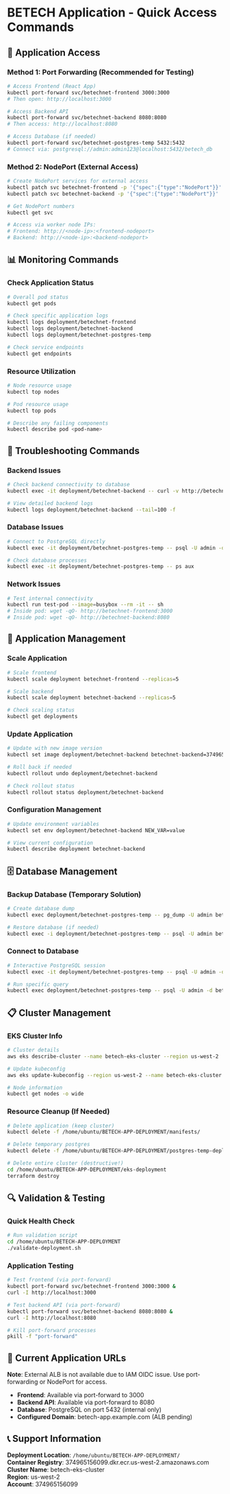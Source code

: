 # BETECH Application - Quick Access Commands

## 🚀 Application Access

### Method 1: Port Forwarding (Recommended for Testing)
```bash
# Access Frontend (React App)
kubectl port-forward svc/betechnet-frontend 3000:3000
# Then open: http://localhost:3000

# Access Backend API  
kubectl port-forward svc/betechnet-backend 8080:8080
# Then access: http://localhost:8080

# Access Database (if needed)
kubectl port-forward svc/betechnet-postgres-temp 5432:5432
# Connect via: postgresql://admin:admin123@localhost:5432/betech_db
```

### Method 2: NodePort (External Access)
```bash
# Create NodePort services for external access
kubectl patch svc betechnet-frontend -p '{"spec":{"type":"NodePort"}}'
kubectl patch svc betechnet-backend -p '{"spec":{"type":"NodePort"}}'

# Get NodePort numbers
kubectl get svc

# Access via worker node IPs:
# Frontend: http://<node-ip>:<frontend-nodeport>
# Backend: http://<node-ip>:<backend-nodeport>
```

## 📊 Monitoring Commands

### Check Application Status
```bash
# Overall pod status
kubectl get pods

# Check specific application logs
kubectl logs deployment/betechnet-frontend
kubectl logs deployment/betechnet-backend  
kubectl logs deployment/betechnet-postgres-temp

# Check service endpoints
kubectl get endpoints
```

### Resource Utilization
```bash
# Node resource usage
kubectl top nodes

# Pod resource usage  
kubectl top pods

# Describe any failing components
kubectl describe pod <pod-name>
```

## 🔧 Troubleshooting Commands

### Backend Issues
```bash
# Check backend connectivity to database
kubectl exec -it deployment/betechnet-backend -- curl -v http://betechnet-postgres-temp:5432

# View detailed backend logs
kubectl logs deployment/betechnet-backend --tail=100 -f
```

### Database Issues
```bash
# Connect to PostgreSQL directly
kubectl exec -it deployment/betechnet-postgres-temp -- psql -U admin -d betech_db

# Check database processes
kubectl exec -it deployment/betechnet-postgres-temp -- ps aux
```

### Network Issues
```bash
# Test internal connectivity
kubectl run test-pod --image=busybox --rm -it -- sh
# Inside pod: wget -qO- http://betechnet-frontend:3000
# Inside pod: wget -qO- http://betechnet-backend:8080
```

## 🔄 Application Management

### Scale Application
```bash
# Scale frontend
kubectl scale deployment betechnet-frontend --replicas=5

# Scale backend  
kubectl scale deployment betechnet-backend --replicas=5

# Check scaling status
kubectl get deployments
```

### Update Application
```bash
# Update with new image version
kubectl set image deployment/betechnet-backend betechnet-backend=374965156099.dkr.ecr.us-west-2.amazonaws.com/betech-backend:v2.0

# Roll back if needed
kubectl rollout undo deployment/betechnet-backend

# Check rollout status
kubectl rollout status deployment/betechnet-backend
```

### Configuration Management
```bash
# Update environment variables
kubectl set env deployment/betechnet-backend NEW_VAR=value

# View current configuration
kubectl describe deployment betechnet-backend
```

## 🗄️ Database Management

### Backup Database (Temporary Solution)
```bash
# Create database dump
kubectl exec deployment/betechnet-postgres-temp -- pg_dump -U admin betech_db > backup.sql

# Restore database (if needed)
kubectl exec -i deployment/betechnet-postgres-temp -- psql -U admin betech_db < backup.sql
```

### Connect to Database
```bash
# Interactive PostgreSQL session
kubectl exec -it deployment/betechnet-postgres-temp -- psql -U admin -d betech_db

# Run specific query
kubectl exec deployment/betechnet-postgres-temp -- psql -U admin -d betech_db -c "SELECT version();"
```

## 📋 Cluster Management

### EKS Cluster Info
```bash
# Cluster details
aws eks describe-cluster --name betech-eks-cluster --region us-west-2

# Update kubeconfig
aws eks update-kubeconfig --region us-west-2 --name betech-eks-cluster

# Node information
kubectl get nodes -o wide
```

### Resource Cleanup (If Needed)
```bash
# Delete application (keep cluster)
kubectl delete -f /home/ubuntu/BETECH-APP-DEPLOYMENT/manifests/

# Delete temporary postgres
kubectl delete -f /home/ubuntu/BETECH-APP-DEPLOYMENT/postgres-temp-deployment.yaml

# Delete entire cluster (destructive!)
cd /home/ubuntu/BETECH-APP-DEPLOYMENT/eks-deployment
terraform destroy
```

## 🔍 Validation & Testing

### Quick Health Check
```bash
# Run validation script
cd /home/ubuntu/BETECH-APP-DEPLOYMENT
./validate-deployment.sh
```

### Application Testing
```bash
# Test frontend (via port-forward)
kubectl port-forward svc/betechnet-frontend 3000:3000 &
curl -I http://localhost:3000

# Test backend API (via port-forward)  
kubectl port-forward svc/betechnet-backend 8080:8080 &
curl -I http://localhost:8080

# Kill port-forward processes
pkill -f "port-forward"
```

## 🎯 Current Application URLs

**Note**: External ALB is not available due to IAM OIDC issue. Use port-forwarding or NodePort for access.

- **Frontend**: Available via port-forward to 3000
- **Backend API**: Available via port-forward to 8080  
- **Database**: PostgreSQL on port 5432 (internal only)
- **Configured Domain**: betech-app.example.com (ALB pending)

## 📞 Support Information

**Deployment Location**: `/home/ubuntu/BETECH-APP-DEPLOYMENT/`  
**Container Registry**: 374965156099.dkr.ecr.us-west-2.amazonaws.com  
**Cluster Name**: betech-eks-cluster  
**Region**: us-west-2  
**Account**: 374965156099
